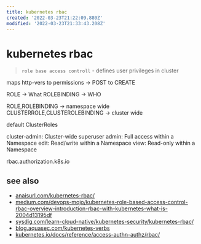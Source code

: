 ```yaml
---
title: kubernetes rbac
created: '2022-03-23T21:22:09.880Z'
modified: '2022-03-23T21:33:43.208Z'
---
```


# kubernetes rbac

> `role base access controll` - defines user privileges in cluster

maps http-vers to permissions -> POST to CREATE

ROLE -> What
ROLEBINDING -> WHO

ROLE,ROLEBINDING -> namespace wide
CLUSTERROLE,CLUSTEROLEBINDING -> cluster wide


default ClusterRoles

cluster-admin: Cluster-wide superuser
admin: Full access within a Namespace
edit: Read/write within a Namespace
view: Read-only within a Namespace


rbac.authorization.k8s.io


## see also

- [anaisurl.com/kubernetes-rbac/](https://anaisurl.com/kubernetes-rbac/)
- [medium.com/devops-mojo/kubernetes-role-based-access-control-rbac-overview-introduction-rbac-with-kubernetes-what-is-2004d13195df](https://medium.com/devops-mojo/kubernetes-role-based-access-control-rbac-overview-introduction-rbac-with-kubernetes-what-is-2004d13195df)
- [sysdig.com/learn-cloud-native/kubernetes-security/kubernetes-rbac/](https://sysdig.com/learn-cloud-native/kubernetes-security/kubernetes-rbac/)
- [blog.aquasec.com/kubernetes-verbs](https://blog.aquasec.com/kubernetes-verbs)
- [kubernetes.io/docs/reference/access-authn-authz/rbac/](https://kubernetes.io/docs/reference/access-authn-authz/rbac/)

